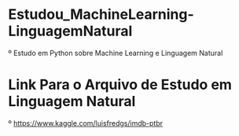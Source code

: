 # Estudou_MachineLearning-LinguagemNatural
  º Estudo em Python sobre Machine Learning e Linguagem Natural
# Link Para o Arquivo de Estudo em Linguagem Natural 
  º https://www.kaggle.com/luisfredgs/imdb-ptbr
